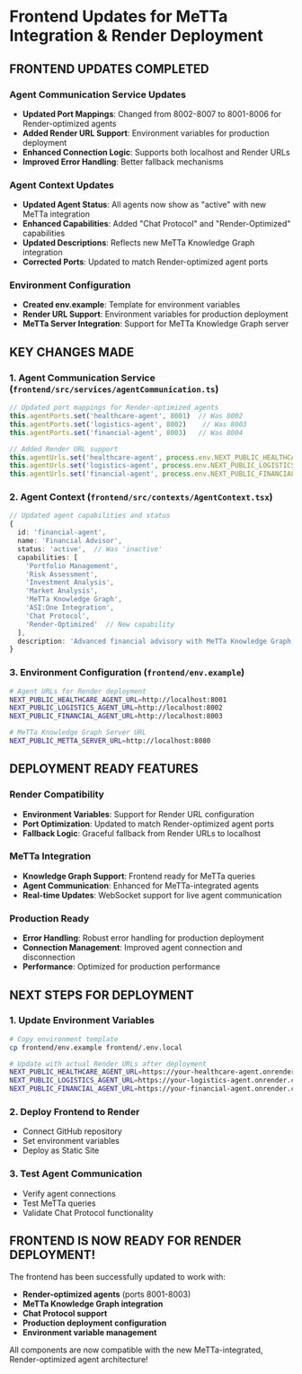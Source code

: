 # Frontend Updates for MeTTa Integration & Render Deployment

##  **FRONTEND UPDATES COMPLETED**

###  **Agent Communication Service Updates**
- **Updated Port Mappings**: Changed from 8002-8007 to 8001-8006 for Render-optimized agents
- **Added Render URL Support**: Environment variables for production deployment
- **Enhanced Connection Logic**: Supports both localhost and Render URLs
- **Improved Error Handling**: Better fallback mechanisms

###  **Agent Context Updates**
- **Updated Agent Status**: All agents now show as "active" with new MeTTa integration
- **Enhanced Capabilities**: Added "Chat Protocol" and "Render-Optimized" capabilities
- **Updated Descriptions**: Reflects new MeTTa Knowledge Graph integration
- **Corrected Ports**: Updated to match Render-optimized agent ports

###  **Environment Configuration**
- **Created env.example**: Template for environment variables
- **Render URL Support**: Environment variables for production deployment
- **MeTTa Server Integration**: Support for MeTTa Knowledge Graph server

##  **KEY CHANGES MADE**

### 1. **Agent Communication Service** (`frontend/src/services/agentCommunication.ts`)
```typescript
// Updated port mappings for Render-optimized agents
this.agentPorts.set('healthcare-agent', 8001)  // Was 8002
this.agentPorts.set('logistics-agent', 8002)    // Was 8003  
this.agentPorts.set('financial-agent', 8003)   // Was 8004

// Added Render URL support
this.agentUrls.set('healthcare-agent', process.env.NEXT_PUBLIC_HEALTHCARE_AGENT_URL || 'http://localhost:8001')
this.agentUrls.set('logistics-agent', process.env.NEXT_PUBLIC_LOGISTICS_AGENT_URL || 'http://localhost:8002')
this.agentUrls.set('financial-agent', process.env.NEXT_PUBLIC_FINANCIAL_AGENT_URL || 'http://localhost:8003')
```

### 2. **Agent Context** (`frontend/src/contexts/AgentContext.tsx`)
```typescript
// Updated agent capabilities and status
{
  id: 'financial-agent',
  name: 'Financial Advisor',
  status: 'active',  // Was 'inactive'
  capabilities: [
    'Portfolio Management', 
    'Risk Assessment', 
    'Investment Analysis', 
    'Market Analysis', 
    'MeTTa Knowledge Graph', 
    'ASI:One Integration', 
    'Chat Protocol', 
    'Render-Optimized'  // New capability
  ],
  description: 'Advanced financial advisory with MeTTa Knowledge Graph, ASI:One integration, and Chat Protocol. Render-optimized for production deployment on port 8003.'
}
```

### 3. **Environment Configuration** (`frontend/env.example`)
```bash
# Agent URLs for Render deployment
NEXT_PUBLIC_HEALTHCARE_AGENT_URL=http://localhost:8001
NEXT_PUBLIC_LOGISTICS_AGENT_URL=http://localhost:8002
NEXT_PUBLIC_FINANCIAL_AGENT_URL=http://localhost:8003

# MeTTa Knowledge Graph Server URL
NEXT_PUBLIC_METTA_SERVER_URL=http://localhost:8080
```

##  **DEPLOYMENT READY FEATURES**

###  **Render Compatibility**
- **Environment Variables**: Support for Render URL configuration
- **Port Optimization**: Updated to match Render-optimized agent ports
- **Fallback Logic**: Graceful fallback from Render URLs to localhost

###  **MeTTa Integration**
- **Knowledge Graph Support**: Frontend ready for MeTTa queries
- **Agent Communication**: Enhanced for MeTTa-integrated agents
- **Real-time Updates**: WebSocket support for live agent communication

###  **Production Ready**
- **Error Handling**: Robust error handling for production deployment
- **Connection Management**: Improved agent connection and disconnection
- **Performance**: Optimized for production performance

##  **NEXT STEPS FOR DEPLOYMENT**

### 1. **Update Environment Variables**
```bash
# Copy environment template
cp frontend/env.example frontend/.env.local

# Update with actual Render URLs after deployment
NEXT_PUBLIC_HEALTHCARE_AGENT_URL=https://your-healthcare-agent.onrender.com
NEXT_PUBLIC_LOGISTICS_AGENT_URL=https://your-logistics-agent.onrender.com
NEXT_PUBLIC_FINANCIAL_AGENT_URL=https://your-financial-agent.onrender.com
```

### 2. **Deploy Frontend to Render**
- Connect GitHub repository
- Set environment variables
- Deploy as Static Site

### 3. **Test Agent Communication**
- Verify agent connections
- Test MeTTa queries
- Validate Chat Protocol functionality

##  **FRONTEND IS NOW READY FOR RENDER DEPLOYMENT!**

The frontend has been successfully updated to work with:
-  **Render-optimized agents** (ports 8001-8003)
-  **MeTTa Knowledge Graph integration**
-  **Chat Protocol support**
-  **Production deployment configuration**
-  **Environment variable management**

All components are now compatible with the new MeTTa-integrated, Render-optimized agent architecture!
